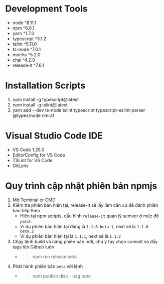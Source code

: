 # Development Tools

* node ^8.11.1
* npm ^6.0.1
* yarn ^1.7.0
* typescript ^3.1.2
* tslint ^5.11.0
* ts-node ^7.0.1
* mocha ^5.2.0
* chai ^4.2.0
* release-it ^7.6.1

# Installation Scripts

1. npm install -g typescript@latest
2. npm install -g tslint@latest
3. yarn add --dev ts-node tslint typescript typescript-eslint-parser @types/node rimraf

# Visual Studio Code IDE

* VS Code 1.25.0
* EditorConfig for VS Code
* TSLint for VS Code
* GitLens

# Quy trình cập nhật phiên bản npmjs

1. Mở Terminal or CMD
2. Kiểm tra phiên bản hiện tại, release-it sẽ lấy làm căn cứ để đánh phiên bản tiếp theo
    * Hiện tại npm scripts, cấu hình `release-it` quản lý semver ở mức độ `patch`
    * Ví dụ phiên bản hiện tại đang là `1.1.0-beta.1`, next sẽ là `1.1.0-beta.2`
    * Ví dụ phiên bản hiện tại là `1.1.1`, next sẽ là `1.1.2`
3. Chạy lệnh build và nâng phiên bản mới, chú ý tùy chọn commit và đẩy tags lên Github luôn
    * > npm run release:beta
4. Phát hành phiên bản `beta` với lệnh
    * > npm publish dist/ --tag beta
